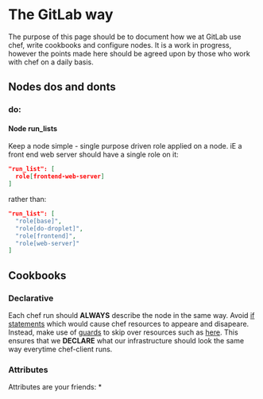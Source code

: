 # The GitLab way

The purpose of this page should be to document how we at GitLab use chef, write cookbooks and configure nodes. It is a work in progress, however the points made here should be agreed upon by those who work with chef on a daily basis.


## Nodes dos and donts
### **do**:
#### Node run_lists
Keep a node simple - single purpose driven role applied on a node. 
iE a front end web server should have a single role on it: 
```json
"run_list": [
  role[frontend-web-server]
]
``` 
rather than:
```json
"run_list": [
  "role[base]",
  "role[do-droplet]",
  "role[frontend]",
  "role[web-server]"
]
```

## Cookbooks
### Declarative
Each chef run should **ALWAYS** describe the node in the same way.
Avoid [if statements](https://gitlab.com/gitlab-cookbooks/gitlab-nfs-cluster/commit/f772209475bdc4dac1a530f80666dda6c3e6ec93#16f5421f9f20b9e5d3af7fc7cdd6ff9b7de716cc_23_15) which would cause chef resources to appeare and disapeare. Instead, make use of [guards](https://docs.chef.io/resource_common.html#guards) to skip over resources such as [here](https://gitlab.com/gitlab-cookbooks/gitlab-nfs-cluster/commit/c78108caffcdfd2e37cf2ba59759fbb93f77db4a#16f5421f9f20b9e5d3af7fc7cdd6ff9b7de716cc_29_22). This ensures that we **DECLARE** what our infrastructure should look the same way everytime chef-client runs.

### Attributes
Attributes are your friends:
* 
